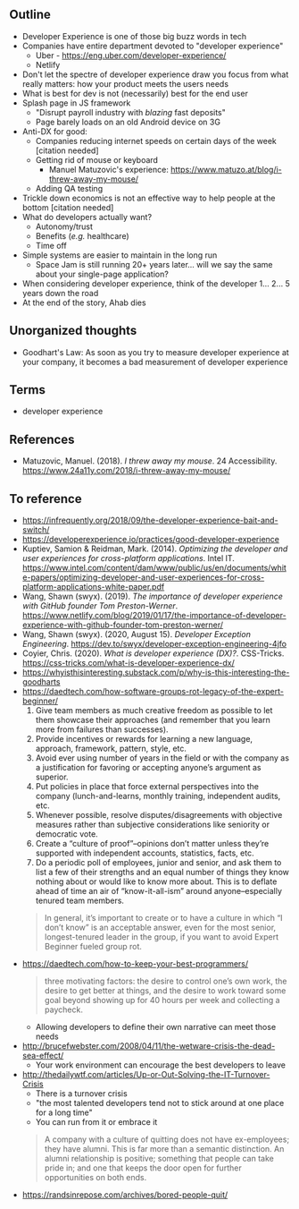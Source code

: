 ## Outline

- Developer Experience is one of those big buzz words in tech
- Companies have entire department devoted to "developer experience"
  - Uber - https://eng.uber.com/developer-experience/
  - Netlify
- Don't let the spectre of developer experience draw you focus from what really matters: how your product meets the users needs
- What is best for dev is not (necessarily) best for the end user
- Splash page in JS framework
  - "Disrupt payroll industry with _blazing_ fast deposits"
  - Page barely loads on an old Android device on 3G
- Anti-DX for good:
  - Companies reducing internet speeds on certain days of the week [citation needed]
  - Getting rid of mouse or keyboard
    - Manuel Matuzovic's experience: https://www.matuzo.at/blog/i-threw-away-my-mouse/
  - Adding QA testing
- Trickle down economics is not an effective way to help people at the bottom [citation needed]
- What do developers actually want?
  - Autonomy/trust
  - Benefits (_e.g._ healthcare)
  - Time off
- Simple systems are easier to maintain in the long run
  - Space Jam is still running 20+ years later... will we say the same about your single-page application?
- When considering developer experience, think of the developer 1... 2... 5 years down the road
- At the end of the story, Ahab dies

## Unorganized thoughts

- Goodhart's Law: As soon as you try to measure developer experience at your company, it becomes a bad measurement of developer experience

## Terms

- developer experience

## References

- Matuzovic, Manuel. (2018). _I threw away my mouse_. 24 Accessibility. https://www.24a11y.com/2018/i-threw-away-my-mouse/

## To reference

- https://infrequently.org/2018/09/the-developer-experience-bait-and-switch/
- https://developerexperience.io/practices/good-developer-experience
- Kuptiev, Samion & Reidman, Mark. (2014). _Optimizing the developer and user experiences for cross-platform applications_. Intel IT. https://www.intel.com/content/dam/www/public/us/en/documents/white-papers/optimizing-developer-and-user-experiences-for-cross-platform-applications-white-paper.pdf
- Wang, Shawn (swyx). (2019). _The importance of developer experience with GitHub founder Tom Preston-Werner_. https://www.netlify.com/blog/2019/01/17/the-importance-of-developer-experience-with-github-founder-tom-preston-werner/
- Wang, Shawn (swyx). (2020, August 15). _Developer Exception Engineering_. https://dev.to/swyx/developer-exception-engineering-4jfo
- Coyier, Chris. (2020). _What is developer experience (DX)?_. CSS-Tricks. https://css-tricks.com/what-is-developer-experience-dx/
- https://whyisthisinteresting.substack.com/p/why-is-this-interesting-the-goodharts
- https://daedtech.com/how-software-groups-rot-legacy-of-the-expert-beginner/
  1. Give team members as much creative freedom as possible to let them showcase their approaches (and remember that you learn more from failures than successes).
  2. Provide incentives or rewards for learning a new language, approach, framework, pattern, style, etc.
  3. Avoid ever using number of years in the field or with the company as a justification for favoring or accepting anyone’s argument as superior.
  4. Put policies in place that force external perspectives into the company (lunch-and-learns, monthly training, independent audits, etc.
  5. Whenever possible, resolve disputes/disagreements with objective measures rather than subjective considerations like seniority or democratic vote.
  6. Create a “culture of proof”–opinions don’t matter unless they’re supported with independent accounts, statistics, facts, etc.
  7. Do a periodic poll of employees, junior and senior, and ask them to list a few of their strengths and an equal number of things they know nothing about or would like to know more about. This is to deflate ahead of time an air of “know-it-all-ism” around anyone–especially tenured team members.
  > In general, it’s important to create or to have a culture in which “I don’t know” is an acceptable answer, even for the most senior, longest-tenured leader in the group, if you want to avoid Expert Beginner fueled group rot.
- https://daedtech.com/how-to-keep-your-best-programmers/
  > three motivating factors: the desire to control one’s own work, the desire to get better at things, and the desire to work toward some goal beyond showing up for 40 hours per week and collecting a paycheck.
  - Allowing developers to define their own narrative can meet those needs
- http://brucefwebster.com/2008/04/11/the-wetware-crisis-the-dead-sea-effect/
  - Your work environment can encourage the best developers to leave
- http://thedailywtf.com/articles/Up-or-Out-Solving-the-IT-Turnover-Crisis
  - There is a turnover crisis
  - "the most talented developers tend not to stick around at one place for a long time"
  - You can run from it or embrace it
  > A company with a culture of quitting does not have ex-employees; they have alumni. This is far more than a semantic distinction. An alumni relationship is positive; something that people can take pride in; and one that keeps the door open for further opportunities on both ends.
- https://randsinrepose.com/archives/bored-people-quit/
